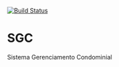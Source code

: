 [![Build Status](https://travis-ci.org/carnegiejunior/SGC.svg?branch=master)](https://travis-ci.org/carnegiejunior/SGC)
# SGC
Sistema Gerenciamento Condominial
